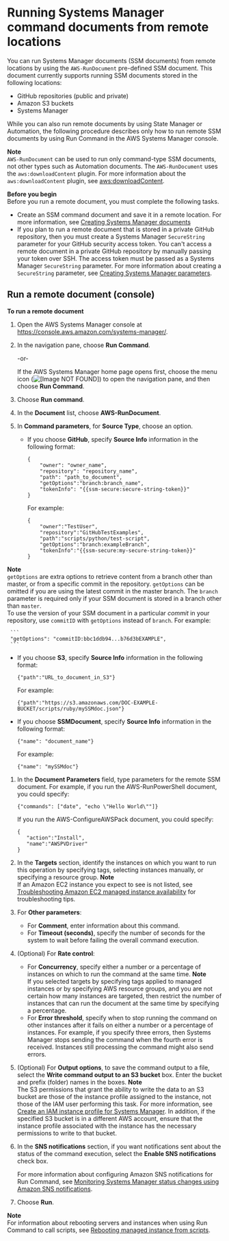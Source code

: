 # Running Systems Manager command documents from remote locations<a name="run-remote-documents"></a>

You can run Systems Manager documents \(SSM documents\) from remote locations by using the `AWS-RunDocument` pre\-defined SSM document\. This document currently supports running SSM documents stored in the following locations:
+ GitHub repositories \(public and private\)
+ Amazon S3 buckets
+ Systems Manager

While you can also run remote documents by using State Manager or Automation, the following procedure describes only how to run remote SSM documents by using Run Command in the AWS Systems Manager console\. 

**Note**  
`AWS-RunDocument` can be used to run only command\-type SSM documents, not other types such as Automation documents\. The `AWS-RunDocument` uses the `aws:downloadContent` plugin\. For more information about the `aws:downloadContent` plugin, see [aws:downloadContent](ssm-plugins.md#aws-downloadContent)\.

**Before you begin**  
Before you run a remote document, you must complete the following tasks\.
+ Create an SSM command document and save it in a remote location\. For more information, see [Creating Systems Manager documents](create-ssm-doc.md)
+ If you plan to run a remote document that is stored in a private GitHub repository, then you must create a Systems Manager `SecureString` parameter for your GitHub security access token\. You can't access a remote document in a private GitHub repository by manually passing your token over SSH\. The access token must be passed as a Systems Manager `SecureString` parameter\. For more information about creating a `SecureString` parameter, see [Creating Systems Manager parameters](paramstore-create-parameters.md)\.

## Run a remote document \(console\)<a name="run-remote-documents-console"></a>

**To run a remote document**

1. Open the AWS Systems Manager console at [https://console\.aws\.amazon\.com/systems\-manager/](https://console.aws.amazon.com/systems-manager/)\.

1. In the navigation pane, choose **Run Command**\.

   \-or\-

   If the AWS Systems Manager home page opens first, choose the menu icon \(![\[Image NOT FOUND\]](http://docs.aws.amazon.com/systems-manager/latest/userguide/images/menu-icon-small.png)\) to open the navigation pane, and then choose **Run Command**\.

1. Choose **Run command**\.

1. In the **Document** list, choose **AWS\-RunDocument**\.

1. In **Command parameters**, for **Source Type**, choose an option\. 
   + If you choose **GitHub**, specify **Source Info** information in the following format:

     ```
     {
         "owner": "owner_name",
         "repository": "repository_name",
         "path": "path_to_document",
         "getOptions":"branch:branch_name",
         "tokenInfo": "{{ssm-secure:secure-string-token}}"
     }
     ```

     For example:

     ```
     {
         "owner":"TestUser",
         "repository":"GitHubTestExamples",
         "path":"scripts/python/test-script",
         "getOptions":"branch:exampleBranch",
         "tokenInfo":"{{ssm-secure:my-secure-string-token}}"
     }
     ```
**Note**  
`getOptions` are extra options to retrieve content from a branch other than master, or from a specific commit in the repository\. `getOptions` can be omitted if you are using the latest commit in the master branch\. The `branch` parameter is required only if your SSM document is stored in a branch other than `master`\.  
To use the version of your SSM document in a particular *commit* in your repository, use `commitID` with `getOptions` instead of `branch`\. For example:  

     ```
     "getOptions": "commitID:bbc1ddb94...b76d3bEXAMPLE",
     ```
   + If you choose **S3**, specify **Source Info** information in the following format:

     ```
     {"path":"URL_to_document_in_S3"}
     ```

     For example:

     ```
     {"path":"https://s3.amazonaws.com/DOC-EXAMPLE-BUCKET/scripts/ruby/mySSMdoc.json"}
     ```
   + If you choose **SSMDocument**, specify **Source Info** information in the following format:

     ```
     {"name": "document_name"}
     ```

     For example:

     ```
     {"name": "mySSMdoc"}
     ```

1. In the **Document Parameters** field, type parameters for the remote SSM document\. For example, if you run the AWS\-RunPowerShell document, you could specify:

   ```
   {"commands": ["date", "echo \"Hello World\""]}
   ```

   If you run the AWS\-ConfigureAWSPack document, you could specify:

   ```
   {
      "action":"Install",
      "name":"AWSPVDriver"
   }
   ```

1. In the **Targets** section, identify the instances on which you want to run this operation by specifying tags, selecting instances manually, or specifying a resource group\.
**Note**  
If an Amazon EC2 instance you expect to see is not listed, see [Troubleshooting Amazon EC2 managed instance availability](troubleshooting-managed-instances.md) for troubleshooting tips\.

1. For **Other parameters**:
   + For **Comment**, enter information about this command\.
   + For **Timeout \(seconds\)**, specify the number of seconds for the system to wait before failing the overall command execution\. 

1. \(Optional\) For **Rate control**:
   + For **Concurrency**, specify either a number or a percentage of instances on which to run the command at the same time\.
**Note**  
If you selected targets by specifying tags applied to managed instances or by specifying AWS resource groups, and you are not certain how many instances are targeted, then restrict the number of instances that can run the document at the same time by specifying a percentage\.
   + For **Error threshold**, specify when to stop running the command on other instances after it fails on either a number or a percentage of instances\. For example, if you specify three errors, then Systems Manager stops sending the command when the fourth error is received\. Instances still processing the command might also send errors\.

1. \(Optional\) For **Output options**, to save the command output to a file, select the **Write command output to an S3 bucket** box\. Enter the bucket and prefix \(folder\) names in the boxes\.
**Note**  
The S3 permissions that grant the ability to write the data to an S3 bucket are those of the instance profile assigned to the instance, not those of the IAM user performing this task\. For more information, see [Create an IAM instance profile for Systems Manager](setup-instance-profile.md)\. In addition, if the specified S3 bucket is in a different AWS account, ensure that the instance profile associated with the instance has the necessary permissions to write to that bucket\.

1. In the **SNS notifications** section, if you want notifications sent about the status of the command execution, select the **Enable SNS notifications** check box\.

   For more information about configuring Amazon SNS notifications for Run Command, see [Monitoring Systems Manager status changes using Amazon SNS notifications](monitoring-sns-notifications.md)\.

1. Choose **Run**\.

**Note**  
For information about rebooting servers and instances when using Run Command to call scripts, see [Rebooting managed instance from scripts](send-commands-reboot.md)\.